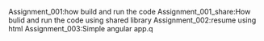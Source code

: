 Assignment_001:how build and run the code
Assignment_001_share:How bulid and run the code using shared library
Assignment_002:resume using html
Assignment_003:Simple angular app.q 

